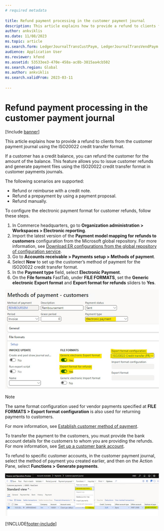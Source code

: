 ```yaml
---
# required metadata

title: Refund payment processing in the customer payment journal
description: This article explains how to provide a refund to clients from the customer payment journal using the ISO20022 credit transfer format.
author: ankviklis
ms.date: 11/08/2023
ms.topic: article
ms.search.form: LedgerJournalTransCustPaym, LedgerJournalTransVendPaym
audience: Application User
ms.reviewer: kfend
ms.assetid: 53533ee3-470e-458a-ac8b-3815aa4cb502
ms.search.region: Global
ms.author: ankviklis
ms.search.validFrom: 2023-03-11

---
```


# Refund payment processing in the customer payment journal

[!include [banner](../includes/banner.md)]

This article explains how to provide a refund to clients from the customer payment journal using the ISO20022 credit transfer format. 

If a customer has a credit balance, you can refund the customer for the amount of the balance. This feature allows you to issue customer refunds and generate payment files using the ISO20022 credit transfer format in customer payments journals.

The following scenarios are supported:
- Refund or reimburse with a credit note.
- Refund a prepayment by using a payment proposal.
- Refund manually.

To configure the electronic payment format for customer refunds, follow these steps.

1. In Commerce headquarters, go to **Organization administration \> Workspaces \> Electronic reporting**.
1. Import the latest version of the **Payment model mapping for refunds to customers** configuration from the Microsoft global repository. For more information, see [Download ER configurations from the global repository of configuration service](../../fin-ops-core/dev-itpro/analytics/er-download-configurations-global-repo.md).
1. Go to **Accounts receivable \> Payments setup \> Methods of payment**.
1. Select **New** to set up the customer’s method of payment for the ISO20022 credit transfer format.
1. In the **Payment type** field, select **Electronic Payment**.
1. On the **File formats** FastTab, under **FILE FORMATS**, set the **Generic electronic Export format** and **Export format for refunds** sliders to **Yes**. 

  [![Method of payment for customer's refund.](./media/method-of-payment-customers-refunds.jpg)](./media/method-of-payment-customers-refunds.jpg)

> [!NOTE]
> The same format configuration used for vendor payments specified at **FILE FORMATS \> Export format configuration** is also used for returning payments to customers.

For more information, see [Establish customer method of payment](tasks/establish-customer-method-payment.md).

To transfer the payment to the customers, you must provide the bank account details for the customers to whom you are providing the refunds. For more information, see [Set up a customer bank account](../localizations/europe/set-up-bank-accounts-iso20022-direct-debits.md#set-up-a-customer-bank-account).

To refund to specific customer accounts, in the customer payment journal, select the method of payment you created earlier, and then on the Action Pane, select **Functions \> Generate payments**.

  [![Generate payment for the customer refund.](./media/customer-refund-generate-payment.jpg)](./media/customer-refund-generate-payment.jpg)

[!INCLUDE[footer-include](../../includes/footer-banner.md)]
